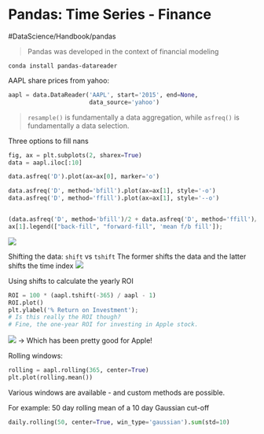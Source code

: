# Pandas: Time Series - Finance
#DataScience/Handbook/pandas

> Pandas was developed in the context of financial modeling  

`conda install pandas-datareader`

AAPL share prices from yahoo:
```python
aapl = data.DataReader('AAPL', start='2015', end=None,
                       data_source='yahoo')
```


> `resample()` is fundamentally a data aggregation, while `asfreq()` is fundamentally a data selection.  

Three options to fill nans
```python
fig, ax = plt.subplots(2, sharex=True)
data = aapl.iloc[:10]

data.asfreq('D').plot(ax=ax[0], marker='o')

data.asfreq('D', method='bfill').plot(ax=ax[1], style='-o')
data.asfreq('D', method='ffill').plot(ax=ax[1], style='--o')


(data.asfreq('D', method='bfill')/2 + data.asfreq('D', method='ffill')/2).plot(ax=ax[1], style='-o')
ax[1].legend(["back-fill", "forward-fill", 'mean f/b fill']);
```
![](Numpy%20Python%20data%20types/unknown.png)

Shifting the data: `shift` vs `tshift`
The former shifts the data and the latter shifts the time index
![](Numpy%20Python%20data%20types/8C4D991A-6A4A-4A3F-A41E-2647958265B4.png)

Using shifts to calculate the yearly ROI
```python
ROI = 100 * (aapl.tshift(-365) / aapl - 1)
ROI.plot()
plt.ylabel('% Return on Investment');
# Is this really the ROI though?
# Fine, the one-year ROI for investing in Apple stock.
```
![](Numpy%20Python%20data%20types/unknown%202.png)
-> Which has been pretty good for Apple!

Rolling windows:
```python
rolling = aapl.rolling(365, center=True)
plt.plot(rolling.mean())
```
Various windows are available - and custom methods are possible.

For example: 50 day rolling mean of a 10 day Gaussian cut-off
```python
daily.rolling(50, center=True, win_type='gaussian').sum(std=10)
```


